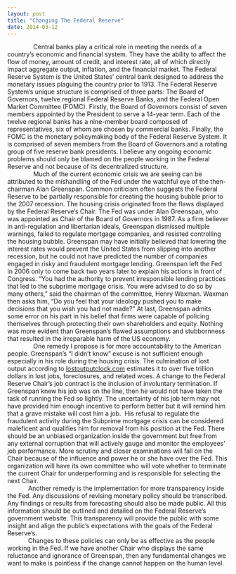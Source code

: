 ```yaml
---
layout: post
title: "Changing The Federal Reserve"
date: 2014-03-12
---
```


<p>&nbsp;&nbsp;&nbsp;&nbsp;&nbsp;&nbsp;&nbsp;&nbsp;&nbsp;&nbsp;&nbsp;&nbsp;&nbsp;&nbsp; Central banks play a critical role in meeting the needs of a country&rsquo;s economic and financial system. They have the ability to affect the flow of money, amount of credit, and interest rate, all of which directly impact aggregate output, inflation, and the financial market. The Federal Reserve System is the United States&rsquo; central bank designed to address the monetary issues plaguing the country prior to 1913. The Federal Reserve System&rsquo;s unique structure is comprised of three parts: The Board of Governors, twelve regional Federal Reserve Banks, and the Federal Open Market Committee (FOMC). Firstly, the Board of Governors consist of seven members appointed by the President to serve a 14-year term. Each of the twelve regional banks has a nine-member board composed of representatives, six of whom are chosen by commercial banks. Finally, the FOMC is the monetary policymaking body of the Federal Reserve System. It is comprised of seven members from the Board of Governors and a rotating group of five reserve bank presidents. I believe any ongoing economic problems should only be blamed on the people working in the Federal Reserve and not because of its decentralized structure.&nbsp;<br /> &nbsp;&nbsp;&nbsp;&nbsp;&nbsp;&nbsp;&nbsp;&nbsp;&nbsp;&nbsp;&nbsp;&nbsp;&nbsp;&nbsp; Much of the current economic crisis we are seeing can be attributed to the mishandling of the Fed under the watchful eye of the then-chairman Alan Greenspan. Common criticism often suggests the Federal Reserve to be partially responsible for creating the housing bubble prior to the 2007 recession. The housing crisis originated from the flaws displayed by the Federal Reserve&rsquo;s Chair. The Fed was under Alan Greenspan, who was appointed as Chair of the Board of Governors in 1987. As a firm believer in anti-regulation and libertarian ideals, Greenspan dismissed multiple warnings, failed to regulate mortgage companies, and resisted controlling the housing bubble. Greenspan may have initially believed that lowering the interest rates would prevent the United States from slipping into another recession, but he could not have predicted the number of companies engaged in risky and fraudulent mortgage lending. Greenspan left the Fed in 2006 only to come back two years later to explain his actions in front of Congress. &ldquo;You had the authority to prevent irresponsible lending practices that led to the subprime mortgage crisis. You were advised to do so by many others,&rdquo; said the chairman of the committee, Henry Waxman. Waxman then asks him, &ldquo;Do you feel that your ideology pushed you to make decisions that you wish you had not made?&rdquo; At last, Greenspan admits some error on his part in his belief that firms were capable of policing themselves through protecting their own shareholders and equity. Nothing was more evident than Greenspan&rsquo;s flawed assumptions and stubbornness that resulted in the irreparable harm of the US economy.<br /> &nbsp;&nbsp;&nbsp;&nbsp;&nbsp;&nbsp;&nbsp;&nbsp;&nbsp;&nbsp;&nbsp;&nbsp;&nbsp;&nbsp; One remedy I propose is for more accountability to the American people. Greenspan&rsquo;s &ldquo;I didn&rsquo;t know&rdquo; excuse is not sufficient enough especially in his role during the housing crisis. The culmination of lost output according to&nbsp;<u><a href="http://lostoutputclock.com/" data-saferedirecturl="https://www.google.com/url?hl=en&amp;q=http://lostoutputclock.com&amp;source=gmail&amp;ust=1511514293662000&amp;usg=AFQjCNFa9stKJW4g0miaB7V7-5hQ0TpObw">lostoutputclock.com</a></u>&nbsp;estimates it to over five trillion dollars in lost jobs, foreclosures, and related woes. A change to the Federal Reserve Chair&rsquo;s job contract is the inclusion of involuntary termination. If Greenspan knew his job was on the line, then he would not have taken the task of running the Fed so lightly. The uncertainty of his job term may not have provided him enough incentive to perform better but it will remind him that a grave mistake will cost him a job. &nbsp;His refusal to regulate the fraudulent activity during the Subprime mortgage crisis can be considered maleficent and qualifies him for removal from his position at the Fed. There should be an unbiased organization inside the government but free from any external corruption that will actively gauge and monitor the employees&rsquo; job performance. More scrutiny and closer examinations will fall on the Chair because of the influence and power he or she have over the Fed. This organization will have its own committee who will vote whether to terminate the current Chair for underperforming and is responsible for selecting the next Chair.<br /> &nbsp;&nbsp;&nbsp;&nbsp;&nbsp;&nbsp;&nbsp;&nbsp;&nbsp;&nbsp;&nbsp; Another remedy is the implementation for more transparency inside the Fed. Any discussions of revising monetary policy should be transcribed. Any findings or results from forecasting should also be made public. All this information should be outlined and detailed on the Federal Reserve&rsquo;s government website. This transparency will provide the public with some insight and align the public&rsquo;s expectations with the goals of the Federal Reserve&rsquo;s.<br /> &nbsp;&nbsp;&nbsp;&nbsp;&nbsp;&nbsp;&nbsp;&nbsp;&nbsp;&nbsp;&nbsp; Changes to these policies can only be as effective as the people working in the Fed. If we have another Chair who displays the same reluctance and ignorance of Greenspan, then any fundamental changes we want to make is pointless if the change cannot happen on the human level.</p>
